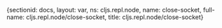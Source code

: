 {sectionid: docs, layout: var, ns: cljs.repl.node, name: close-socket, full-name: cljs.repl.node/close-socket,
  title: cljs.repl.node/close-socket}

